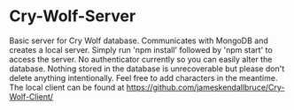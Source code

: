 # Cry-Wolf-Server

Basic server for Cry Wolf database. Communicates with MongoDB and creates a local server.
Simply run 'npm install' followed by 'npm start' to access the server.
No authenticator currently so you can easily alter the database. Nothing stored in the database is unrecoverable but please don't delete anything intentionally. Feel free to add characters in the meantime.
The local client can be found at https://github.com/jameskendallbruce/Cry-Wolf-Client/
